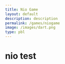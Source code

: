 ```yaml
---
title: Nio Game
layout: default
description: description 
permalink: /games/niogame
image: /images/dart.png
type: pbl
---
```


# nio test
